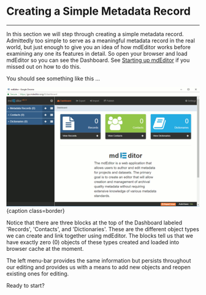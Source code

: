 # Creating a Simple Metadata Record
---
In this section we will step through creating a simple metadata record.  Admittedly too simple to serve as a meaningful metadata record in the real world, but just enough to give you an idea of how mdEditor works before examining any one its features in detail.  So open your browser and load mdEditor so you can see the Dashboard.  See [Starting up mdEditor](starting-up-mdeditor.md) if you missed out on how to do this.  

You should see something like this ...

![Dashboard view with no records.](/assets/get-started/dashboard-empty.png){caption class=border}

Notice that there are three blocks at the top of the Dashboard labeled 'Records', 'Contacts', and 'Dictionaries'.  These are the different object types we can create and link together using mdEditor.  The blocks tell us that we have exactly zero (0) objects of these types created and loaded into browser cache at the moment.  

The left menu-bar provides the same information but persists throughout our editing and provides us with a means to add new objects and reopen existing ones for editing.  

Ready to start?
